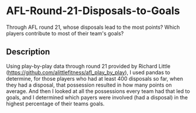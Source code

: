 # AFL-Round-21-Disposals-to-Goals
Through AFL round 21, whose disposals lead to the most points? Which players contribute to most of their team's goals?

## Description
Using play-by-play data through round 21 provided by Richard Little (https://github.com/alittlefitness/afl_play_by_play), I used pandas to determine, for those players who had at least 400 disposals so far, when they had a disposal, that possession resulted in how many points on average. And then I looked at all the possessions every team had that led to goals, and I determined which payers were involved (had a disposal) in the highest percentage of their teams goals.
